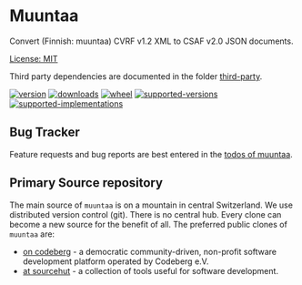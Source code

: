 # Muuntaa

Convert (Finnish: muuntaa) CVRF v1.2 XML to CSAF v2.0 JSON documents.

[License: MIT](https://git.sr.ht/~sthagen/muuntaa/tree/default/item/LICENSE)

Third party dependencies are documented in the folder [third-party](docs/third-party/README.md).

[![version](https://img.shields.io/pypi/v/muuntaa.svg?style=flat)](https://pypi.python.org/pypi/muuntaa/)
[![downloads](https://pepy.tech/badge/muuntaa/month)](https://pepy.tech/project/muuntaa)
[![wheel](https://img.shields.io/pypi/wheel/muuntaa.svg?style=flat)](https://pypi.python.org/pypi/muuntaa/)
[![supported-versions](https://img.shields.io/pypi/pyversions/muuntaa.svg?style=flat)](https://pypi.python.org/pypi/muuntaa/)
[![supported-implementations](https://img.shields.io/pypi/implementation/muuntaa.svg?style=flat)](https://pypi.python.org/pypi/muuntaa/)

## Bug Tracker

Feature requests and bug reports are best entered in the [todos of muuntaa](https://todo.sr.ht/~sthagen/muuntaa).

## Primary Source repository

The main source of `muuntaa` is on a mountain in central Switzerland.
We use distributed version control (git).
There is no central hub.
Every clone can become a new source for the benefit of all.
The preferred public clones of `muuntaa` are:

* [on codeberg](https://codeberg.org/sthagen/muuntaa) - a democratic community-driven, non-profit software development platform operated by Codeberg e.V.
* [at sourcehut](https://git.sr.ht/~sthagen/muuntaa) - a collection of tools useful for software development.
